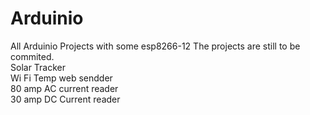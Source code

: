 # Arduinio
All Arduinio Projects with some esp8266-12
The projects are still to be commited.<br>
Solar Tracker<br>
Wi Fi Temp web sendder<br>
80 amp AC current reader<br>
30 amp DC Current reader <br>

